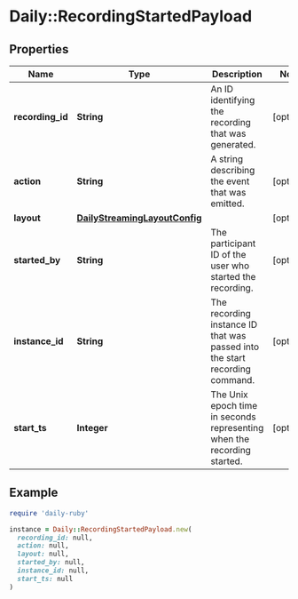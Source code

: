# Daily::RecordingStartedPayload

## Properties

| Name | Type | Description | Notes |
| ---- | ---- | ----------- | ----- |
| **recording_id** | **String** | An ID identifying the recording that was generated. | [optional] |
| **action** | **String** | A string describing the event that was emitted. | [optional] |
| **layout** | [**DailyStreamingLayoutConfig**](.md) |  | [optional] |
| **started_by** | **String** | The participant ID of the user who started the recording. | [optional] |
| **instance_id** | **String** | The recording instance ID that was passed into the start recording command. | [optional] |
| **start_ts** | **Integer** | The Unix epoch time in seconds representing when the recording started. | [optional] |

## Example

```ruby
require 'daily-ruby'

instance = Daily::RecordingStartedPayload.new(
  recording_id: null,
  action: null,
  layout: null,
  started_by: null,
  instance_id: null,
  start_ts: null
)
```


